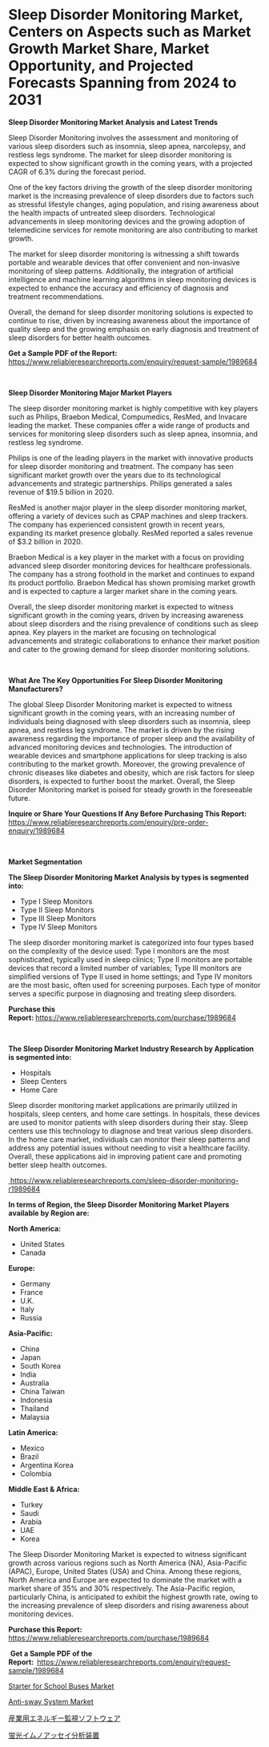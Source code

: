 <p><h1>Sleep Disorder Monitoring Market, Centers on Aspects such as Market Growth Market Share, Market Opportunity, and Projected Forecasts Spanning from 2024 to 2031</h1></p><p><strong>Sleep Disorder Monitoring Market Analysis and Latest Trends</strong></p>
<p><p>Sleep Disorder Monitoring involves the assessment and monitoring of various sleep disorders such as insomnia, sleep apnea, narcolepsy, and restless legs syndrome. The market for sleep disorder monitoring is expected to show significant growth in the coming years, with a projected CAGR of 6.3% during the forecast period. </p><p>One of the key factors driving the growth of the sleep disorder monitoring market is the increasing prevalence of sleep disorders due to factors such as stressful lifestyle changes, aging population, and rising awareness about the health impacts of untreated sleep disorders. Technological advancements in sleep monitoring devices and the growing adoption of telemedicine services for remote monitoring are also contributing to market growth.</p><p>The market for sleep disorder monitoring is witnessing a shift towards portable and wearable devices that offer convenient and non-invasive monitoring of sleep patterns. Additionally, the integration of artificial intelligence and machine learning algorithms in sleep monitoring devices is expected to enhance the accuracy and efficiency of diagnosis and treatment recommendations.</p><p>Overall, the demand for sleep disorder monitoring solutions is expected to continue to rise, driven by increasing awareness about the importance of quality sleep and the growing emphasis on early diagnosis and treatment of sleep disorders for better health outcomes.</p></p>
<p><strong>Get a Sample PDF of the Report:&nbsp;</strong> <a href="https://www.reliableresearchreports.com/enquiry/request-sample/1989684">https://www.reliableresearchreports.com/enquiry/request-sample/1989684</a></p>
<p>&nbsp;</p>
<p><strong>Sleep Disorder Monitoring Major Market Players</strong></p>
<p><p>The sleep disorder monitoring market is highly competitive with key players such as Philips, Braebon Medical, Compumedics, ResMed, and Invacare leading the market. These companies offer a wide range of products and services for monitoring sleep disorders such as sleep apnea, insomnia, and restless leg syndrome.</p><p>Philips is one of the leading players in the market with innovative products for sleep disorder monitoring and treatment. The company has seen significant market growth over the years due to its technological advancements and strategic partnerships. Philips generated a sales revenue of $19.5 billion in 2020.</p><p>ResMed is another major player in the sleep disorder monitoring market, offering a variety of devices such as CPAP machines and sleep trackers. The company has experienced consistent growth in recent years, expanding its market presence globally. ResMed reported a sales revenue of $3.2 billion in 2020.</p><p>Braebon Medical is a key player in the market with a focus on providing advanced sleep disorder monitoring devices for healthcare professionals. The company has a strong foothold in the market and continues to expand its product portfolio. Braebon Medical has shown promising market growth and is expected to capture a larger market share in the coming years.</p><p>Overall, the sleep disorder monitoring market is expected to witness significant growth in the coming years, driven by increasing awareness about sleep disorders and the rising prevalence of conditions such as sleep apnea. Key players in the market are focusing on technological advancements and strategic collaborations to enhance their market position and cater to the growing demand for sleep disorder monitoring solutions.</p></p>
<p>&nbsp;</p>
<p><strong>What Are The Key Opportunities For Sleep Disorder Monitoring Manufacturers?</strong></p>
<p><p>The global Sleep Disorder Monitoring market is expected to witness significant growth in the coming years, with an increasing number of individuals being diagnosed with sleep disorders such as insomnia, sleep apnea, and restless leg syndrome. The market is driven by the rising awareness regarding the importance of proper sleep and the availability of advanced monitoring devices and technologies. The introduction of wearable devices and smartphone applications for sleep tracking is also contributing to the market growth. Moreover, the growing prevalence of chronic diseases like diabetes and obesity, which are risk factors for sleep disorders, is expected to further boost the market. Overall, the Sleep Disorder Monitoring market is poised for steady growth in the foreseeable future.</p></p>
<p><strong>Inquire or Share Your Questions If Any Before Purchasing This Report:</strong> <a href="https://www.reliableresearchreports.com/enquiry/pre-order-enquiry/1989684">https://www.reliableresearchreports.com/enquiry/pre-order-enquiry/1989684</a></p>
<p>&nbsp;</p>
<p><strong>Market Segmentation</strong></p>
<p><strong>The Sleep Disorder Monitoring Market Analysis by types is segmented into:</strong></p>
<p><ul><li>Type I Sleep Monitors</li><li>Type II Sleep Monitors</li><li>Type III Sleep Monitors</li><li>Type IV Sleep Monitors</li></ul></p>
<p><p>The sleep disorder monitoring market is categorized into four types based on the complexity of the device used: Type I monitors are the most sophisticated, typically used in sleep clinics; Type II monitors are portable devices that record a limited number of variables; Type III monitors are simplified versions of Type II used in home settings; and Type IV monitors are the most basic, often used for screening purposes. Each type of monitor serves a specific purpose in diagnosing and treating sleep disorders.</p></p>
<p><strong>Purchase this Report:&nbsp;</strong><a href="https://www.reliableresearchreports.com/purchase/1989684">https://www.reliableresearchreports.com/purchase/1989684</a></p>
<p>&nbsp;</p>
<p><strong>The Sleep Disorder Monitoring Market Industry Research by Application is segmented into:</strong></p>
<p><ul><li>Hospitals</li><li>Sleep Centers</li><li>Home Care</li></ul></p>
<p><p>Sleep disorder monitoring market applications are primarily utilized in hospitals, sleep centers, and home care settings. In hospitals, these devices are used to monitor patients with sleep disorders during their stay. Sleep centers use this technology to diagnose and treat various sleep disorders. In the home care market, individuals can monitor their sleep patterns and address any potential issues without needing to visit a healthcare facility. Overall, these applications aid in improving patient care and promoting better sleep health outcomes.</p></p>
<p><a href="https://www.reliableresearchreports.com/sleep-disorder-monitoring-r1989684">&nbsp;https://www.reliableresearchreports.com/sleep-disorder-monitoring-r1989684</a></p>
<p><strong>In terms of Region, the Sleep Disorder Monitoring Market Players available by Region are:</strong></p>
<p>
    <p> <strong> North America: </strong>
        <ul>
            <li>United States</li>
            <li>Canada</li>
        </ul>
        </p> 
    <p> <strong> Europe: </strong>
        <ul>
            <li>Germany</li>
            <li>France</li>
            <li>U.K.</li>
            <li>Italy</li>
            <li>Russia</li>
        </ul>
        </p> 
    <p> <strong> Asia-Pacific: </strong>
        <ul>
            <li>China</li>
            <li>Japan</li>
            <li>South Korea</li>
            <li>India</li>
            <li>Australia</li>
            <li>China Taiwan</li>
            <li>Indonesia</li>
            <li>Thailand</li>
            <li>Malaysia</li>
        </ul>
        </p> 
    <p> <strong> Latin America: </strong>
        <ul>
            <li>Mexico</li>
            <li>Brazil</li>
            <li>Argentina Korea</li>
            <li>Colombia</li>
        </ul>
        </p> 
    <p> <strong> Middle East & Africa: </strong>
        <ul>
            <li>Turkey</li>
            <li>Saudi</li>
            <li>Arabia</li>
            <li>UAE</li>
            <li>Korea</li>
        </ul>
    </p>
    </p>
<p><p>The Sleep Disorder Monitoring Market is expected to witness significant growth across various regions such as North America (NA), Asia-Pacific (APAC), Europe, United States (USA) and China. Among these regions, North America and Europe are expected to dominate the market with a market share of 35% and 30% respectively. The Asia-Pacific region, particularly China, is anticipated to exhibit the highest growth rate, owing to the increasing prevalence of sleep disorders and rising awareness about monitoring devices.</p></p>
<p><strong>Purchase this Report: </strong><a href="https://www.reliableresearchreports.com/purchase/1989684">https://www.reliableresearchreports.com/purchase/1989684</a></p>
<p>&nbsp;<strong>Get a Sample PDF of the Report:&nbsp;&nbsp;</strong><a href="https://www.reliableresearchreports.com/enquiry/request-sample/1989684">https://www.reliableresearchreports.com/enquiry/request-sample/1989684</a></p>
<p><strong></strong></p>
<p><p><a href="https://github.com/thuyvuongpk111/Market-Research-Report-List-1/blob/main/starter-for-school-buses-market.md">Starter for School Buses Market</a></p><p><a href="https://github.com/GroverBarry/Market-Research-Report-List-6/blob/main/anti-sway-system-market.md">Anti-sway System Market</a></p><p><a href="https://github.com/LeoraEber/Market-Research-Report-List-1/blob/main/1274256170474.md">産業用エネルギー監視ソフトウェア</a></p><p><a href="https://github.com/tubbs463/Market-Research-Report-List-1/blob/main/4724212170473.md">蛍光イムノアッセイ分析装置</a></p></p>